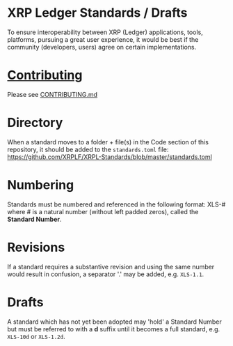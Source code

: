 # XRP Ledger Standards / Drafts

To ensure interoperability between XRP (Ledger) applications, tools, platforms, pursuing a great user experience, it would be best if the
community (developers, users) agree on certain implementations.
  
# [Contributing](./CONTRIBUTING.md)

Please see [CONTRIBUTING.md](./CONTRIBUTING.md)

# Directory

When a standard moves to a folder + file(s) in the Code section of this repository, it should be added to the `standards.toml` file:
https://github.com/XRPLF/XRPL-Standards/blob/master/standards.toml

# Numbering

Standards must be numbered and referenced in the following format: XLS-# where # is a natural number (without left padded zeros), called the __Standard Number__.

# Revisions

If a standard requires a substantive revision and using the same number would result in confusion, a separator '.' may be added, e.g. `XLS-1.1`.

# Drafts

A standard which has not yet been adopted may 'hold' a Standard Number but must be referred to with a __d__ suffix until it becomes a full standard, e.g. `XLS-10d` or `XLS-1.2d`.
